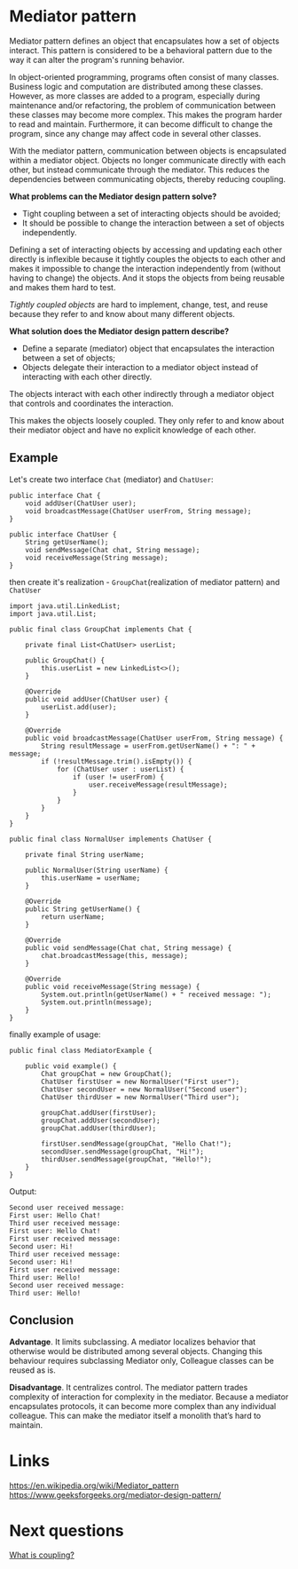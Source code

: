 # Mediator pattern
Mediator pattern defines an object that encapsulates how a set of objects interact. This pattern is considered to be a behavioral pattern due to the way it can alter the program's running behavior.

In object-oriented programming, programs often consist of many classes. Business logic and computation are distributed among these classes. However, as more classes are added to a program, especially during maintenance and/or refactoring, the problem of communication between these classes may become more complex. This makes the program harder to read and maintain. Furthermore, it can become difficult to change the program, since any change may affect code in several other classes.

With the mediator pattern, communication between objects is encapsulated within a mediator object. Objects no longer communicate directly with each other, but instead communicate through the mediator. This reduces the dependencies between communicating objects, thereby reducing coupling.

**What problems can the Mediator design pattern solve?**
- Tight coupling between a set of interacting objects should be avoided;
- It should be possible to change the interaction between a set of objects independently.

Defining a set of interacting objects by accessing and updating each other directly is inflexible because it tightly couples the objects to each other and makes it impossible to change the interaction independently from (without having to change) the objects. And it stops the objects from being reusable and makes them hard to test.

*Tightly coupled objects* are hard to implement, change, test, and reuse because they refer to and know about many different objects.

**What solution does the Mediator design pattern describe?**
- Define a separate (mediator) object that encapsulates the interaction between a set of objects;
- Objects delegate their interaction to a mediator object instead of interacting with each other directly.

The objects interact with each other indirectly through a mediator object that controls and coordinates the interaction.

This makes the objects loosely coupled. They only refer to and know about their mediator object and have no explicit knowledge of each other.

## Example

Let's create two interface `Chat` (mediator) and `ChatUser`:
```
public interface Chat {
    void addUser(ChatUser user);
    void broadcastMessage(ChatUser userFrom, String message);
}
```

```
public interface ChatUser {
    String getUserName();
    void sendMessage(Chat chat, String message);
    void receiveMessage(String message);
}
```

then create it's realization - `GroupChat`(realization of mediator pattern) and `ChatUser`
```
import java.util.LinkedList;
import java.util.List;

public final class GroupChat implements Chat {

    private final List<ChatUser> userList;

    public GroupChat() {
        this.userList = new LinkedList<>();
    }

    @Override
    public void addUser(ChatUser user) {
        userList.add(user);
    }

    @Override
    public void broadcastMessage(ChatUser userFrom, String message) {
        String resultMessage = userFrom.getUserName() + ": " + message;
        if (!resultMessage.trim().isEmpty()) {
            for (ChatUser user : userList) {
                if (user != userFrom) {
                    user.receiveMessage(resultMessage);
                }
            }
        }
    }
}
```

```
public final class NormalUser implements ChatUser {

    private final String userName;

    public NormalUser(String userName) {
        this.userName = userName;
    }

    @Override
    public String getUserName() {
        return userName;
    }

    @Override
    public void sendMessage(Chat chat, String message) {
        chat.broadcastMessage(this, message);
    }

    @Override
    public void receiveMessage(String message) {
        System.out.println(getUserName() + " received message: ");
        System.out.println(message);
    }
}
```

finally example of usage:
```
public final class MediatorExample {

    public void example() {
        Chat groupChat = new GroupChat();
        ChatUser firstUser = new NormalUser("First user");
        ChatUser secondUser = new NormalUser("Second user");
        ChatUser thirdUser = new NormalUser("Third user");

        groupChat.addUser(firstUser);
        groupChat.addUser(secondUser);
        groupChat.addUser(thirdUser);

        firstUser.sendMessage(groupChat, "Hello Chat!");
        secondUser.sendMessage(groupChat, "Hi!");
        thirdUser.sendMessage(groupChat, "Hello!");
    }
}
```

Output:
```
Second user received message: 
First user: Hello Chat!
Third user received message: 
First user: Hello Chat!
First user received message: 
Second user: Hi!
Third user received message: 
Second user: Hi!
First user received message: 
Third user: Hello!
Second user received message: 
Third user: Hello!
```

## Conclusion
**Advantage**. It limits subclassing. A mediator localizes behavior that otherwise would be distributed among several objects. Changing this behaviour requires subclassing Mediator only, Colleague classes can be reused as is.

**Disadvantage**. It centralizes control. The mediator pattern trades complexity of interaction for complexity in the mediator. Because a mediator encapsulates protocols, it can become more complex than any individual colleague. This can make the mediator itself a monolith that’s hard to maintain.

# Links
https://en.wikipedia.org/wiki/Mediator_pattern  
https://www.geeksforgeeks.org/mediator-design-pattern/

# Next questions
[What is coupling?](https://github.com/Kirchhoff-/Android-Interview-Questions/blob/master/General/What%20is%20coupling.md)
